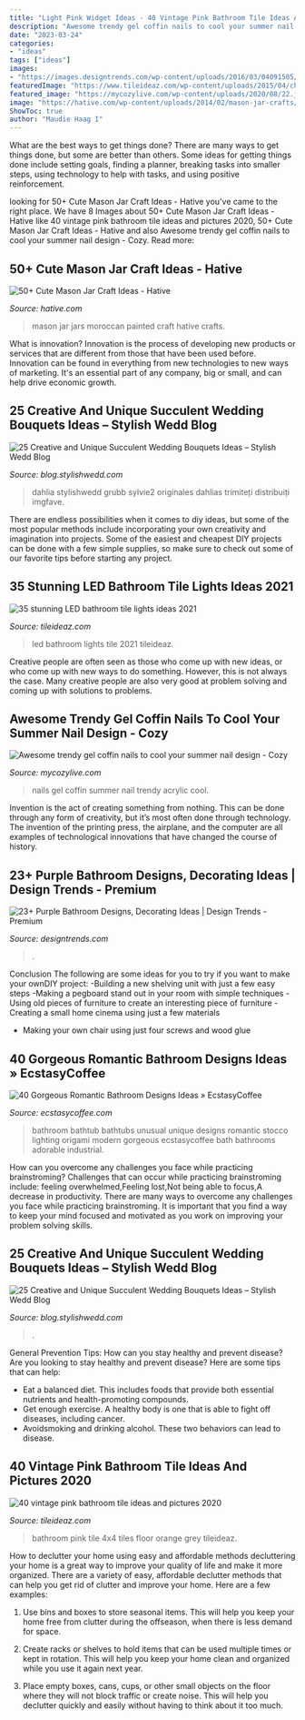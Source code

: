 ```yaml
---
title: "Light Pink Widget Ideas - 40 Vintage Pink Bathroom Tile Ideas And Pictures 2020"
description: "Awesome trendy gel coffin nails to cool your summer nail design"
date: "2023-03-24"
categories:
- "ideas"
tags: ["ideas"]
images:
- "https://images.designtrends.com/wp-content/uploads/2016/03/04091505/Light-Purple-Shade-Bathroom-Design.jpg"
featuredImage: "https://www.tileideaz.com/wp-content/uploads/2015/04/charming-bathroom-before.jpg"
featured_image: "https://mycozylive.com/wp-content/uploads/2020/08/22.jpg"
image: "https://hative.com/wp-content/uploads/2014/02/mason-jar-crafts/moroccan-painted-mason-jars-10.jpeg"
ShowToc: true
author: "Maudie Haag I"
---
```



What are the best ways to get things done?
There are many ways to get things done, but some are better than others. Some ideas for getting things done include setting goals, finding a planner, breaking tasks into smaller steps, using technology to help with tasks, and using positive reinforcement.

	

		
looking for 50+ Cute Mason Jar Craft Ideas - Hative you've came to the right place. We have 8 Images about 50+ Cute Mason Jar Craft Ideas - Hative like 40 vintage pink bathroom tile ideas and pictures 2020, 50+ Cute Mason Jar Craft Ideas - Hative and also Awesome trendy gel coffin nails to cool your summer nail design - Cozy. Read more:
		
    
## 50+ Cute Mason Jar Craft Ideas - Hative

<img loading=lazy src="https://hative.com/wp-content/uploads/2014/02/mason-jar-crafts/moroccan-painted-mason-jars-10.jpeg" onerror="this.onerror=null;this.src='https://tse1.mm.bing.net/th?id=OIP.uOOdSKStD70DBlUK-s_EEAHaG8&amp;pid=15.1';" alt="50+ Cute Mason Jar Craft Ideas - Hative">

_Source: hative.com_

>mason jar jars moroccan painted craft hative crafts. 

	

What is innovation?
Innovation is the process of developing new products or services that are different from those that have been used before. Innovation can be found in everything from new technologies to new ways of marketing. It's an essential part of any company, big or small, and can help drive economic growth.

    
## 25 Creative And Unique Succulent Wedding Bouquets Ideas – Stylish Wedd Blog

<img loading=lazy src="https://blog.stylishwedd.com/wp-content/uploads/2017/04/vintage-romantic-wedding-bouquets-with-succulents.jpg" onerror="this.onerror=null;this.src='https://tse2.mm.bing.net/th?id=OIP.yWbrCtaR_Da4NacIhEVh_AAAAA&amp;pid=15.1';" alt="25 Creative and Unique Succulent Wedding Bouquets Ideas – Stylish Wedd Blog">

_Source: blog.stylishwedd.com_

>dahlia stylishwedd grubb sylvie2 originales dahlias trimiteți distribuiți imgfave. 

	

There are endless possibilities when it comes to diy ideas, but some of the most popular methods include incorporating your own creativity and imagination into projects. Some of the easiest and cheapest DIY projects can be done with a few simple supplies, so make sure to check out some of our favorite tips before starting any project.

    
## 35 Stunning LED Bathroom Tile Lights Ideas 2021

<img loading=lazy src="https://www.tileideaz.com/wp-content/uploads/2015/08/134.jpg" onerror="this.onerror=null;this.src='https://tse3.mm.bing.net/th?id=OIP.RyoqKR51zLAfAsFagrE08QHaE7&amp;pid=15.1';" alt="35 stunning LED bathroom tile lights ideas 2021">

_Source: tileideaz.com_

>led bathroom lights tile 2021 tileideaz. 

	

Creative people are often seen as those who come up with new ideas, or who come up with new ways to do something. However, this is not always the case. Many creative people are also very good at problem solving and coming up with solutions to problems.

    
## Awesome Trendy Gel Coffin Nails To Cool Your Summer Nail Design - Cozy

<img loading=lazy src="https://mycozylive.com/wp-content/uploads/2020/08/22.jpg" onerror="this.onerror=null;this.src='https://tse2.mm.bing.net/th?id=OIP.SKOLvcDYDxAOIm-phXS8VgHaKO&amp;pid=15.1';" alt="Awesome trendy gel coffin nails to cool your summer nail design - Cozy">

_Source: mycozylive.com_

>nails gel coffin summer nail trendy acrylic cool. 

	

Invention is the act of creating something from nothing. This can be done through any form of creativity, but it’s most often done through technology. The invention of the printing press, the airplane, and the computer are all examples of technological innovations that have changed the course of history.

    
## 23+ Purple Bathroom Designs, Decorating Ideas | Design Trends - Premium

<img loading=lazy src="https://images.designtrends.com/wp-content/uploads/2016/03/04091505/Light-Purple-Shade-Bathroom-Design.jpg" onerror="this.onerror=null;this.src='https://tse2.mm.bing.net/th?id=OIP.saC5I7aSM6sImYZ3ZCY1dwHaLA&amp;pid=15.1';" alt="23+ Purple Bathroom Designs, Decorating Ideas | Design Trends - Premium">

_Source: designtrends.com_

>. 

	

Conclusion
The following are some ideas for you to try if you want to make your ownDIY project: 
-Building a new shelving unit with just a few easy steps 
-Making a pegboard stand out in your room with simple techniques 
-Using old pieces of furniture to create an interesting piece of furniture 
-Creating a small home cinema using just a few materials 
- Making your own chair using just four screws and wood glue

    
## 40 Gorgeous Romantic Bathroom Designs Ideas » EcstasyCoffee

<img loading=lazy src="https://i1.wp.com/www.ecstasycoffee.com/wp-content/uploads/2016/10/modern-Romantic-bathroom-ideas.jpg?resize=550%2C778" onerror="this.onerror=null;this.src='https://tse4.mm.bing.net/th?id=OIP.cUXK2aiodd7gOYv0WD7pZwHaKe&amp;pid=15.1';" alt="40 Gorgeous Romantic Bathroom Designs Ideas » EcstasyCoffee">

_Source: ecstasycoffee.com_

>bathroom bathtub bathtubs unusual unique designs romantic stocco lighting origami modern gorgeous ecstasycoffee bath bathrooms adorable industrial. 

	

How can you overcome any challenges you face while practicing brainstroming?
Challenges that can occur while practicing brainstroming include: feeling overwhelmed,Feeling lost,Not being able to focus,A decrease in productivity. There are many ways to overcome any challenges you face while practicing brainstroming. It is important that you find a way to keep your mind focused and motivated as you work on improving your problem solving skills.

    
## 25 Creative And Unique Succulent Wedding Bouquets Ideas – Stylish Wedd Blog

<img loading=lazy src="https://blog.stylishwedd.com/wp-content/uploads/2017/04/inspirational-succulent-wedding-ideas.jpg" onerror="this.onerror=null;this.src='https://tse3.mm.bing.net/th?id=OIP.lg1_ockfd8SCn0Ct1mwG2gHaLH&amp;pid=15.1';" alt="25 Creative and Unique Succulent Wedding Bouquets Ideas – Stylish Wedd Blog">

_Source: blog.stylishwedd.com_

>. 

	

General Prevention Tips: How can you stay healthy and prevent disease?
Are you looking to stay healthy and prevent disease? Here are some tips that can help: 
- Eat a balanced diet. This includes foods that provide both essential nutrients and health-promoting compounds. 
- Get enough exercise. A healthy body is one that is able to fight off diseases, including cancer. 
- Avoidsmoking and drinking alcohol. These two behaviors can lead to disease.

    
## 40 Vintage Pink Bathroom Tile Ideas And Pictures 2020

<img loading=lazy src="https://www.tileideaz.com/wp-content/uploads/2015/04/charming-bathroom-before.jpg" onerror="this.onerror=null;this.src='https://tse2.mm.bing.net/th?id=OIP.AsNluq2NevocXqBveXOl-QHaJ4&amp;pid=15.1';" alt="40 vintage pink bathroom tile ideas and pictures 2020">

_Source: tileideaz.com_

>bathroom pink tile 4x4 tiles floor orange grey tileideaz. 

	

How to declutter your home using easy and affordable methods
decluttering your home is a great way to improve your quality of life and make it more organized. There are a variety of easy, affordable declutter methods that can help you get rid of clutter and improve your home. Here are a few examples:
1. Use bins and boxes to store seasonal items. This will help you keep your home free from clutter during the offseason, when there is less demand for space.

2. Create racks or shelves to hold items that can be used multiple times or kept in rotation. This will help you keep your home clean and organized while you use it again next year.

3. Place empty boxes, cans, cups, or other small objects on the floor where they will not block traffic or create noise. This will help you declutter quickly and easily without having to think about it too much.


